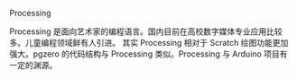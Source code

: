 Processing

Processing 是面向艺术家的编程语言。国内目前在高校数字媒体专业应用比较多。儿童编程领域鲜有人引进。
其实 Processing 相对于 Scratch 绘图功能更加强大。pgzero 的代码结构与 Processing 类似。Processing 与 Arduino 项目有一定的渊源。